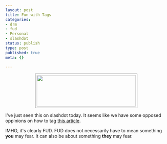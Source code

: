 ```yaml
---
layout: post
title: Fun with Tags
categories:
- drm
- fud
- Personal
- slashdot
status: publish
type: post
published: true
meta: {}

---
```

<center><img width='309' height='98' style="border: 1px solid gray; padding: 4px;" src="/uploads/tagfun.png" alt="" /></center>
<p>I've just seen this on slashdot today. It seems like we have some opposed oppinions on how to tag <a href="http://it.slashdot.org/article.pl?sid=06/11/16/0112214">this article</a>.</p>
<p>IMHO, it's clearly FUD. FUD does not necessarily have to mean something <b>you</b> may fear. It can also be about something <b>they</b> may fear.</p>
